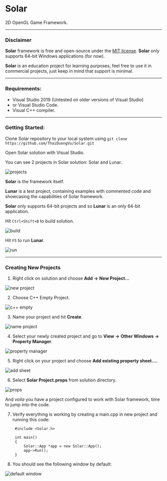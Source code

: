 # Solar
2D OpenGL Game Framework.

---

### Disclaimer

**Solar** framework is free and open-source under the [MIT license](LICENSE).
**Solar** only supports 64-bit Windows applications (for now).

**Solar** is an education project for learning purposes, feel free to use it in commercial projects, just keep in mind that support is minimal.

---

### Requirements:

- Visual Studio 2019 (Untested on older versions of Visual Studio)
- or Visual Studio Code.
- Visual C++ compiler.

---

### Getting Started:

Clone Solar repository to your local system using `git clone https://github.com/ThaiDuongVu/Solar.git`

Open Solar solution with Visual Studio.

You can see 2 projects in Solar solution: Solar and Lunar.

![projects](images\projects.png)

 **Solar** is the framework itself.

 **Lunar** is a test project, containing examples with commented code and showcasing the capabilities of Solar framework.

**Solar** only supports 64-bit projects and so **Lunar** is an only 64-bit application.

Hit `Ctrl+Shift+B` to build solution.

![build](images\build.png)

Hit `F5` to run **Lunar**.

![run](images\run.png)

---

### Creating New Projects

1. Right click on solution and choose **Add** **->** **New Project...**

![new project](images\new_project.png)

2. Choose C++ Empty Project.

![c++ empty](images\c++_empty.png)

3. Name your project and hit **Create**.

![name project](images\name_project.png)

4. Select your newly created project and go to **View** **->** **Other Windows** **->** **Property Manager**.

![property manager](images\property_manager.png)

5. Right click on your project and choose **Add existing property sheet....**

![add sheet](images\add_sheet.png)

6. Select **Solar Project.props** from solution directory.

![props](images\props.png)

And *voila* you have a project configured to work with Solar framework, time to jump into the code.

7. Verify everything is working by creating a main.cpp in new project and running this code:

        #include <Solar.h>

        int main()
        {
            Solar::App *app = new Solar::App();
            app->Run();
        }

8. You should see the following window by default:

![default window](images\default_window.png)
